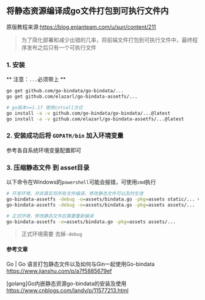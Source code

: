 ## 将静态资源编译成go文件打包到可执行文件内

原版教程来源:https://blog.enianteam.com/u/sun/content/211

> 为了简化部署和减少出错的几率，将前端文件打包到可执行文件中，最终程序发布之后只有一个可执行文件

### 1. 安装
** 注意：`...`必须带上 **
```sh
go get github.com/go-bindata/go-bindata/...
go get github.com/elazarl/go-bindata-assetfs/...

# go版本>=1.17 使用intsall方式
go install -a -v github.com/go-bindata/go-bindata/...@latest
go install -a -v github.com/elazarl/go-bindata-assetfs/...@latest
```
### 2. 安装成功后将 `GOPATH/bin` 加入环境变量

参考各自系统环境变量配置即可


### 3. 压缩静态文件 到 asset目录
以下命令在Windows的`powershell`可能会报错，可使用`cmd`执行
```sh
# 开发环境，并非真实将所有文件编译，修改静态文件可以及时生效
go-bindata-assetfs -debug -o=assets/bindata.go -pkg=assets static/... view/... # 多个
go-bindata-assetfs -debug -o=assets/bindata.go -pkg=assets assets/... 

# 正式环境，修改静态文件后需要重新编译
go-bindata-assetfs -o=assets/bindata.go -pkg=assets assets/... 
```
> 正式环境需要 去掉` -debug `

#### 参考文章
Go | Go 语言打包静态文件以及如何与Gin一起使用Go-bindata
https://www.jianshu.com/p/a7f5885679ef

[golang]Go内嵌静态资源go-bindata的安装及使用
https://www.cnblogs.com/landv/p/11577213.html